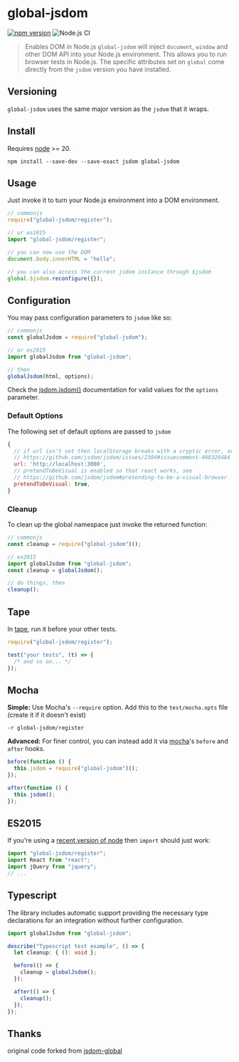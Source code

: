 # global-jsdom

[![npm version](http://img.shields.io/npm/v/global-jsdom.svg?style=flat-square)](https://www.npmjs.com/package/global-jsdom)
![Node.js CI](https://github.com/modosc/global-jsdom/workflows/Node.js%20CI/badge.svg?branch=main)

> Enables DOM in Node.js
> `global-jsdom` will inject `document`, `window` and other DOM API into your Node.js environment. This allows you to run browser tests in Node.js. The specific attributes set on `global` come directly from the `jsdom` version you have installed.

## Versioning

`global-jsdom` uses the same major version as the `jsdom` that it wraps.

## Install

Requires [node][] >= 20.

```
npm install --save-dev --save-exact jsdom global-jsdom
```

[node]: https://github.com/nodejs/node
[jsdom]: https://github.com/jsdom/jsdom

## Usage

Just invoke it to turn your Node.js environment into a DOM environment.

```js
// commonjs
require("global-jsdom/register");

// or es2015
import "global-jsdom/register";

// you can now use the DOM
document.body.innerHTML = "hello";

// you can also access the current jsdom instance through $jsdom
global.$jsdom.reconfigure({});
```

## Configuration

You may pass configuration parameters to `jsdom` like so:

```js
// commonjs
const globalJsdom = require("global-jsdom");

// or es2015
import globalJsdom from "global-jsdom";

// then
globalJsdom(html, options);
```

Check the [jsdom.jsdom()][] documentation for valid values for the `options`
parameter.

### Default Options

The following set of default options are passed to `jsdom`

```js
{
  // if url isn't set then localStorage breaks with a cryptic error, see
  // https://github.com/jsdom/jsdom/issues/2304#issuecomment-408320484
  url: 'http://localhost:3000',
  // pretendToBeVisual is enabled so that react works, see
  // https://github.com/jsdom/jsdom#pretending-to-be-a-visual-browser
  pretendToBeVisual: true,
}
```

### Cleanup

To clean up the global namespace just invoke the returned function:

```js
// commonjs
const cleanup = require("global-jsdom")();

// es2015
import globalJsdom from "global-jsdom";
const cleanup = globalJsdom();

// do things, then
cleanup();
```

## Tape

In [tape][], run it before your other tests.

```js
require("global-jsdom/register");

test("your tests", (t) => {
  /* and so on... */
});
```

## Mocha

**Simple:** Use Mocha's `--require` option. Add this to the `test/mocha.opts` file (create it if it doesn't exist)

```
-r global-jsdom/register
```

**Advanced:** For finer control, you can instead add it via [mocha]'s `before` and `after` hooks.

```js
before(function () {
  this.jsdom = require("global-jsdom")();
});

after(function () {
  this.jsdom();
});
```

[tape]: https://github.com/substack/tape
[mocha]: https://mochajs.org/
[jsdom.jsdom()]: https://github.com/tmpvar/jsdom/#for-the-hardcore-jsdomjsdom

## ES2015

If you're using a [recent version of
node](https://nodejs.org/api/esm.html#esm_conditional_exports) then `import` should
just work:

```js
import "global-jsdom/register";
import React from "react";
import jQuery from "jquery";
// ...
```

## Typescript

The library includes automatic support providing the necessary type declarations for an integration without further configuration.

```ts
import globalJsdom from "global-jsdom";

describe("Typescript test example", () => {
  let cleanup: { (): void };

  before(() => {
    cleanup = globalJsdom();
  });

  after(() => {
    cleanup();
  });
});
```

## Thanks

original code forked from [jsdom-global](https://github.com/rstacruz/jsdom-global)
